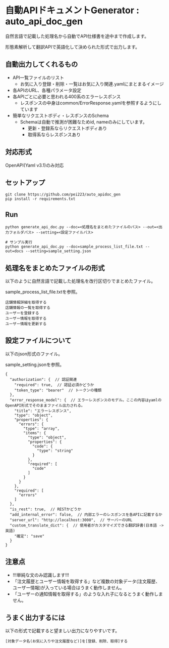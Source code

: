 # 自動APIドキュメントGenerator : auto_api_doc_gen
自然言語で記載した処理名から自動でAPI仕様書を途中まで作成します。

形態素解析して翻訳APIで英語化して決められた形式で出力します。


## 自動出力してくれるもの
- API一覧ファイルのリスト
    - お気に入り登録・削除・一覧はお気に入り関連.yamlにまとまるイメージ
- 各APIのURL、各種パラメータ設定
- 各APIごとに必要と思われる400系のエラーレスポンス
    - レスポンスの中身はcommon/ErrorResponse.yamlを参照するようにしています
- 簡単なリクエストボディ・レスポンスのSchema
    - Schemaは自動で推測が困難なためid, nameのみにしています。
        - 更新・登録系ならリクエストボディあり
        - 取得系ならレスポンスあり

## 対応形式
OpenAPI(Yaml v3.1)のみ対応


## セットアップ
```
git clone https://github.com/pei223/auto_apidoc_gen
pip install -r requirements.txt
```

## Run
```
python generate_api_doc.py --doc=<処理名をまとめたファイルのパス> --out=<出力フォルダパス> --setting=<設定ファイルパス>

# サンプル実行
python generate_api_doc.py --doc=sample_process_list_file.txt --out=docs --setting=sample_setting.json
```


## 処理名をまとめたファイルの形式
以下のように自然言語で記載した処理名を改行区切りでまとめたファイル。

sample_process_list_file.txtを参照。
```
店舗情報詳細を取得する
店舗情報の一覧を取得する
ユーザーを登録する
ユーザー情報を取得する
ユーザー情報を更新する
```

## 設定ファイルについて
以下のjson形式のファイル。

sample_setting.jsonを参照。
```
{
  "authorization": {  // 認証関連
    "required": true,  // 認証必須かどうか
    "token_type": "bearer"  // トークンの種類
  },
  "error_response_model": {  // エラーレスポンスのモデル。ここの内容はyamlのOpenAPI形式でそのままファイル出力される。
    "title": "エラーレスポンス",
    "type": "object",
    "properties": {
      "errors": {
        "type": "array",
        "items": {
          "type": "object",
          "properties": {
            "code": {
              "type": "string"
            }
          },
          "required": [
            "code"
          ]
        }
      }
    },
    "required": [
      "errors"
    ]
  },
  "is_rest": true,  // RESTかどうか
  "add_internal_error": false,  // 内部エラーのレスポンスを各APIに記載するか
  "server_url": "http://localhost:3000",  // サーバーのURL
  "custom_translate_dict": {  // 使用者がカスタマイズできる翻訳辞書(日本語 -> 英語)
    "確定": "save"
  }
}
```


## 注意点
- !!!単純な文のみ認識します!!!
- 「注文履歴とユーザー情報を取得する」など複数の対象データ(注文履歴、ユーザー情報)が入っている場合はうまく動作しません。
- 「ユーザーの通知情報を取得する」のような入れ子になるとうまく動作しません。


## うまく出力するには
以下の形式で記載すると望ましい出力になりやすいです。
```
[対象データ名(お気に入りや注文履歴など)]を[登録、削除、取得]する
```





